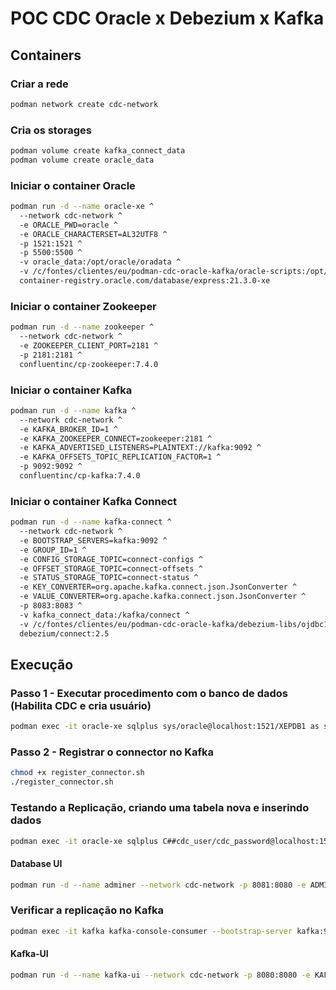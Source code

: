 # POC CDC Oracle x Debezium x Kafka

## Containers

### Criar a rede
```bash
podman network create cdc-network
```

### Cria os storages
```bash
podman volume create kafka_connect_data
podman volume create oracle_data
```

### Iniciar o container Oracle
```bash
podman run -d --name oracle-xe ^
  --network cdc-network ^
  -e ORACLE_PWD=oracle ^
  -e ORACLE_CHARACTERSET=AL32UTF8 ^
  -p 1521:1521 ^
  -p 5500:5500 ^
  -v oracle_data:/opt/oracle/oradata ^
  -v /c/fontes/clientes/eu/podman-cdc-oracle-kafka/oracle-scripts:/opt/oracle/scripts ^
  container-registry.oracle.com/database/express:21.3.0-xe
```

### Iniciar o container Zookeeper
```bash 
podman run -d --name zookeeper ^
  --network cdc-network ^
  -e ZOOKEEPER_CLIENT_PORT=2181 ^
  -p 2181:2181 ^
  confluentinc/cp-zookeeper:7.4.0
```

### Iniciar o container Kafka
```bash 
podman run -d --name kafka ^
  --network cdc-network ^
  -e KAFKA_BROKER_ID=1 ^
  -e KAFKA_ZOOKEEPER_CONNECT=zookeeper:2181 ^
  -e KAFKA_ADVERTISED_LISTENERS=PLAINTEXT://kafka:9092 ^
  -e KAFKA_OFFSETS_TOPIC_REPLICATION_FACTOR=1 ^
  -p 9092:9092 ^
  confluentinc/cp-kafka:7.4.0
```

### Iniciar o container Kafka Connect
```bash 
podman run -d --name kafka-connect ^
  --network cdc-network ^
  -e BOOTSTRAP_SERVERS=kafka:9092 ^
  -e GROUP_ID=1 ^
  -e CONFIG_STORAGE_TOPIC=connect-configs ^
  -e OFFSET_STORAGE_TOPIC=connect-offsets ^
  -e STATUS_STORAGE_TOPIC=connect-status ^
  -e KEY_CONVERTER=org.apache.kafka.connect.json.JsonConverter ^
  -e VALUE_CONVERTER=org.apache.kafka.connect.json.JsonConverter ^
  -p 8083:8083 ^
  -v kafka_connect_data:/kafka/connect ^
  -v /c/fontes/clientes/eu/podman-cdc-oracle-kafka/debezium-libs/ojdbc11.jar:/kafka/libs/ojdbc11.jar ^
  debezium/connect:2.5
```

## Execução

### Passo 1 - Executar procedimento com o banco de dados (Habilita CDC e cria usuário)
```bash 
podman exec -it oracle-xe sqlplus sys/oracle@localhost:1521/XEPDB1 as sysdba @/opt/oracle/scripts/oracle-setup.sql
```

### Passo 2 - Registrar o connector no Kafka
```bash 
chmod +x register_connector.sh
./register_connector.sh
```

### Testando a Replicação, criando uma tabela nova e inserindo dados
```bash 
podman exec -it oracle-xe sqlplus C##cdc_user/cdc_password@localhost:1521/XEPDB1 @/opt/oracle/scripts/create-table.sql
```

#### Database UI
```bash
podman run -d --name adminer --network cdc-network -p 8081:8080 -e ADMINER_DEFAULT_SERVER=oracle-xe -e ADMINER_DESIGN=nette docker.io/library/adminer:latest
```

### Verificar a replicação no Kafka
```bash 
podman exec -it kafka kafka-console-consumer --bootstrap-server kafka:9092 --topic oracle-cdc.C__CDC_USER.TABLE_EXAMPLE --from-beginning
```
#### Kafka-UI
```bash
podman run -d --name kafka-ui --network cdc-network -p 8080:8080 -e KAFKA_CLUSTERS_0_NAME=cdc-cluster -e KAFKA_CLUSTERS_0_BOOTSTRAPSERVERS=kafka:9092 provectuslabs/kafka-ui:latest
```

